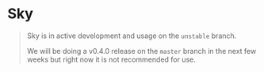 # Sky

> Sky is in active development and usage on the `unstable` branch.
>
> We will be doing a v0.4.0 release on the `master` branch in the next few weeks but right now it is not recommended for use.
